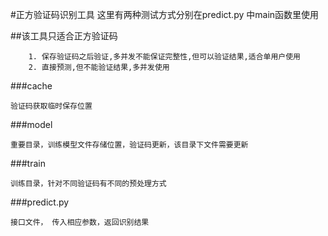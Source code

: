 #正方验证码识别工具
    这里有两种测试方式分别在predict.py 中main函数里使用
    
##该工具只适合正方验证码
    
        1. 保存验证码之后验证,多并发不能保证完整性,但可以验证结果,适合单用户使用
        2. 直接预测,但不能验证结果,多并发使用
###cache

    验证码获取临时保存位置
    
###model

    重要目录，训练模型文件存储位置，验证码更新，该目录下文件需要更新

###train

    训练目录，针对不同验证码有不同的预处理方式

###predict.py
    
    接口文件， 传入相应参数，返回识别结果